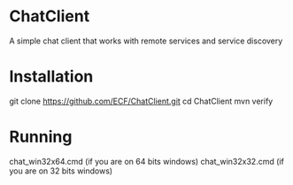 ChatClient
==========

A simple chat client that works with remote services and service discovery

Installation
============

git clone https://github.com/ECF/ChatClient.git
cd ChatClient
mvn verify


Running
=======
chat_win32x64.cmd (if you are on 64 bits windows)
chat_win32x32.cmd (if you are on 32 bits windows)
